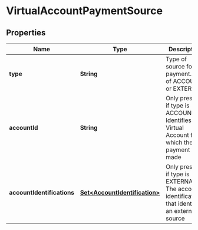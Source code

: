 

# VirtualAccountPaymentSource


## Properties

Name | Type | Description | Notes
------------ | ------------- | ------------- | -------------
**type** | **String** | Type of source for a payment. One of ACCOUNT or EXTERNAL | 
**accountId** | **String** | Only present if type is ACCOUNT. Identifies the Virtual Account from which the payment was made |  [optional]
**accountIdentifications** | [**Set&lt;AccountIdentification&gt;**](AccountIdentification.md) | Only present if type is EXTERNAL. The account identifications that identify an external source |  [optional]



